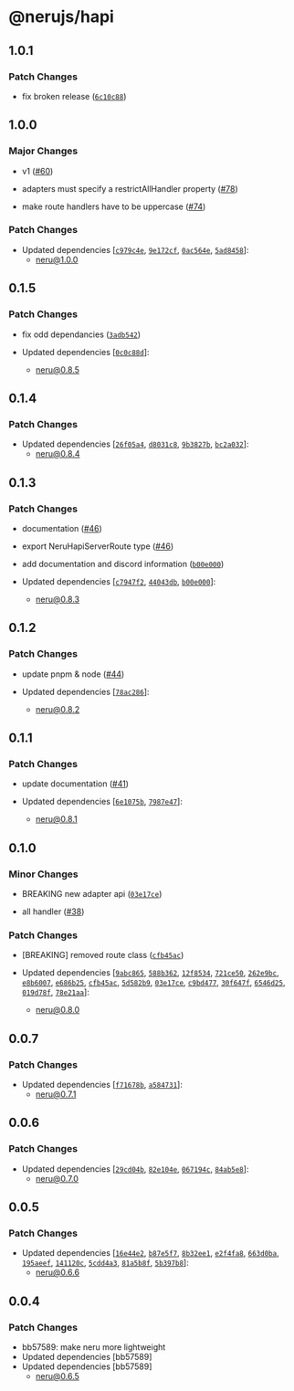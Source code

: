 # @nerujs/hapi

## 1.0.1

### Patch Changes

-   fix broken release ([`6c10c88`](https://github.com/ghostdevv/neru/commit/6c10c88c53d00277ce5332faf76b1d659a9d7ca1))

## 1.0.0

### Major Changes

-   v1 ([#60](https://github.com/ghostdevv/neru/pull/60))

-   adapters must specify a restrictAllHandler property ([#78](https://github.com/ghostdevv/neru/pull/78))

-   make route handlers have to be uppercase ([#74](https://github.com/ghostdevv/neru/pull/74))

### Patch Changes

-   Updated dependencies [[`c979c4e`](https://github.com/ghostdevv/neru/commit/c979c4ef859a58920c2ae22a8548356feea168e9), [`9e172cf`](https://github.com/ghostdevv/neru/commit/9e172cf54afa4451c184f8c51ae2cfd95ff5642c), [`0ac564e`](https://github.com/ghostdevv/neru/commit/0ac564e2b6ba8c0d4ae2d2b816c9dc5e15460dbb), [`5ad8458`](https://github.com/ghostdevv/neru/commit/5ad845847166809089419598ff168382ead1948d)]:
    -   neru@1.0.0

## 0.1.5

### Patch Changes

-   fix odd dependancies ([`3adb542`](https://github.com/ghostdevv/neru/commit/3adb54273a1f3bf728c6d57fdc68490b8229c8f0))

-   Updated dependencies [[`0c0c88d`](https://github.com/ghostdevv/neru/commit/0c0c88d2738e30d561aafb37f73edbb788dd802b)]:
    -   neru@0.8.5

## 0.1.4

### Patch Changes

-   Updated dependencies [[`26f05a4`](https://github.com/ghostdevv/neru/commit/26f05a40f1bdc042549869f90965e6efe3283931), [`d8031c8`](https://github.com/ghostdevv/neru/commit/d8031c82c6024eebd5b643540db907ec317f54da), [`9b3827b`](https://github.com/ghostdevv/neru/commit/9b3827b11a82fd1cfc554ac28e079309a64cf736), [`bc2a032`](https://github.com/ghostdevv/neru/commit/bc2a032a1be0b657515412a273ac496691b68485)]:
    -   neru@0.8.4

## 0.1.3

### Patch Changes

-   documentation ([#46](https://github.com/ghostdevv/neru/pull/46))

*   export NeruHapiServerRoute type ([#46](https://github.com/ghostdevv/neru/pull/46))

-   add documentation and discord information ([`b00e000`](https://github.com/ghostdevv/neru/commit/b00e0001b25daa44cba74eddc0b45c6cdad305a8))

-   Updated dependencies [[`c7947f2`](https://github.com/ghostdevv/neru/commit/c7947f2298c992f52620c0b2f6cdc01004500a90), [`44043db`](https://github.com/ghostdevv/neru/commit/44043dbaa2e4f09de7025f4d2121eb2ba226d08c), [`b00e000`](https://github.com/ghostdevv/neru/commit/b00e0001b25daa44cba74eddc0b45c6cdad305a8)]:
    -   neru@0.8.3

## 0.1.2

### Patch Changes

-   update pnpm & node ([#44](https://github.com/ghostdevv/neru/pull/44))

-   Updated dependencies [[`78ac286`](https://github.com/ghostdevv/neru/commit/78ac286abe969586d831712d37603eb5dc9ad9ba)]:
    -   neru@0.8.2

## 0.1.1

### Patch Changes

-   update documentation ([#41](https://github.com/ghostdevv/neru/pull/41))

-   Updated dependencies [[`6e1075b`](https://github.com/ghostdevv/neru/commit/6e1075b8bf6cf7545821be416d5663fe588da6c6), [`7987e47`](https://github.com/ghostdevv/neru/commit/7987e477ed99ee6d5e3dd32ea5140431b15baf83)]:
    -   neru@0.8.1

## 0.1.0

### Minor Changes

-   BREAKING new adapter api ([`03e17ce`](https://github.com/ghostdevv/neru/commit/03e17ce113dda7164715dd7b4cdfaf43ab088c5b))

*   all handler ([#38](https://github.com/ghostdevv/neru/pull/38))

### Patch Changes

-   [BREAKING] removed route class ([`cfb45ac`](https://github.com/ghostdevv/neru/commit/cfb45ac31678214037af81172c5f28649637d320))

-   Updated dependencies [[`9abc865`](https://github.com/ghostdevv/neru/commit/9abc865c5755531db8c4767b70db0e6f59bdbd5b), [`588b362`](https://github.com/ghostdevv/neru/commit/588b3627686f5c789ec974d84aae2eacb4c24b17), [`12f8534`](https://github.com/ghostdevv/neru/commit/12f8534d4f3eaaf57c5b11ad8f992e45d578be5c), [`721ce50`](https://github.com/ghostdevv/neru/commit/721ce50d8ac2c9a0f3be09192311c48d65f35fd9), [`262e9bc`](https://github.com/ghostdevv/neru/commit/262e9bcebeece075974fd426adec9f9933b6c9b0), [`e8b6007`](https://github.com/ghostdevv/neru/commit/e8b60075d5393909c56d876abdb9e3c1ae41f205), [`e686b25`](https://github.com/ghostdevv/neru/commit/e686b255366e8bf93c497a2884a9d80606931da8), [`cfb45ac`](https://github.com/ghostdevv/neru/commit/cfb45ac31678214037af81172c5f28649637d320), [`5d582b9`](https://github.com/ghostdevv/neru/commit/5d582b9bbde2bb3f3b1972523e3b7dc16343f4ee), [`03e17ce`](https://github.com/ghostdevv/neru/commit/03e17ce113dda7164715dd7b4cdfaf43ab088c5b), [`c9bd477`](https://github.com/ghostdevv/neru/commit/c9bd4771e752e3fe1bc5068f8c6c7e8dbfa4153d), [`30f647f`](https://github.com/ghostdevv/neru/commit/30f647f93caea7f1cc1aa040ea230789d98cd601), [`6546d25`](https://github.com/ghostdevv/neru/commit/6546d25a96dbab4a7a8f3f92ef99fdb197fba852), [`019d78f`](https://github.com/ghostdevv/neru/commit/019d78f90ab44e6c5434869b3a9f10a675e55590), [`78e21aa`](https://github.com/ghostdevv/neru/commit/78e21aa376195b8b5b850b32ee6aab670c54291a)]:
    -   neru@0.8.0

## 0.0.7

### Patch Changes

-   Updated dependencies [[`f71678b`](https://github.com/ghostdevv/neru/commit/f71678b8446ad74288c9ad06126ea15d34e90e22), [`a584731`](https://github.com/ghostdevv/neru/commit/a5847319ab80ae0171d965c15e59bfc71b0d2ce9)]:
    -   neru@0.7.1

## 0.0.6

### Patch Changes

-   Updated dependencies [[`29cd04b`](https://github.com/ghostdevv/neru/commit/29cd04b116a2ff491db20f35229301ff1afe2755), [`82e104e`](https://github.com/ghostdevv/neru/commit/82e104e62d3efef8a2f1d745b207c6715ffae341), [`067194c`](https://github.com/ghostdevv/neru/commit/067194c3c210cae711d96e6c369e49625ea1a72a), [`84ab5e8`](https://github.com/ghostdevv/neru/commit/84ab5e8b8679320d24e0749062591e945dcebd78)]:
    -   neru@0.7.0

## 0.0.5

### Patch Changes

-   Updated dependencies [[`16e44e2`](https://github.com/ghostdevv/neru/commit/16e44e202ce9e7268458afeb2bfeaf4c2dfddbe1), [`b87e5f7`](https://github.com/ghostdevv/neru/commit/b87e5f7593d5b3e1a965238c6c41ee1738878d50), [`8b32ee1`](https://github.com/ghostdevv/neru/commit/8b32ee171b0b210cc6cf164fd2eeaca75de4dc73), [`e2f4fa8`](https://github.com/ghostdevv/neru/commit/e2f4fa8babf0ad4d9f40abc948966a4858b4ef90), [`663d0ba`](https://github.com/ghostdevv/neru/commit/663d0ba46b06f42661bae02dcaf61acab16fe01e), [`195aeef`](https://github.com/ghostdevv/neru/commit/195aeef646b74af5c09ec0b9301138f1904c7c7f), [`141120c`](https://github.com/ghostdevv/neru/commit/141120ca9b8959886915c6f8f3e2ccab73dc69d3), [`5cdd4a3`](https://github.com/ghostdevv/neru/commit/5cdd4a34177beff67b717ff7b3cf63ff7bc51c45), [`81a5b8f`](https://github.com/ghostdevv/neru/commit/81a5b8fedb3d6b1b7770e1fb81a53da1f2933bbc), [`5b397b8`](https://github.com/ghostdevv/neru/commit/5b397b86cb07cfc897db0d3139b9192bb74e0758)]:
    -   neru@0.6.6

## 0.0.4

### Patch Changes

-   bb57589: make neru more lightweight
-   Updated dependencies [bb57589]
-   Updated dependencies [bb57589]
    -   neru@0.6.5

